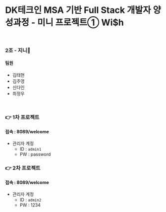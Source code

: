 # DK테크인 MSA 기반 Full Stack 개발자 양성과정 - 미니 프로젝트① Wi$h

<br>

### 2조 - 지니🧞‍
#### 팀원
- 김태현
- 김주영
- 신다인
- 최정우


<br>

### 👉 1차 프로젝트
#### 접속 : 8089/welcome
- 관리자 계정 
    - ID : `admin1`
    - PW : password


### 👉 2차 프로젝트
#### 접속 : 8089/welcome
- 관리자 계정 
    - ID : `admin2`
    - PW : 1234


<br>
<br>
